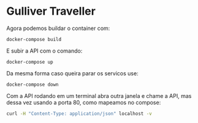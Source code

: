 # Gulliver Traveller

Agora podemos buildar o container com:

`docker-compose build`

E subir a API com o comando:

`docker-compose up`

Da mesma forma caso queira parar os servicos use:

`docker-compose down`

Com a API rodando em um terminal abra outra janela e chame a API, mas dessa vez usando a porta 80, como mapeamos no compose:

```bash
curl -H "Content-Type: application/json" localhost -v
```
